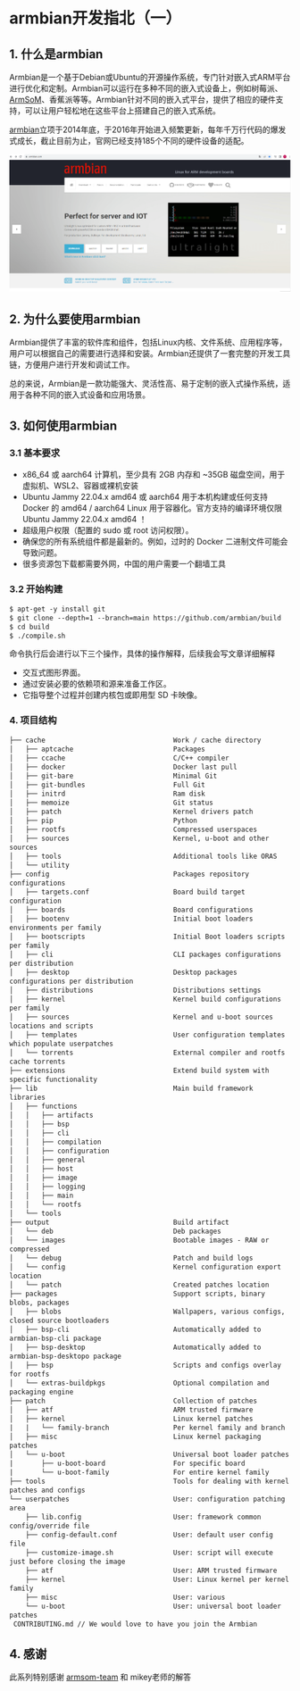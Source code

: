 # armbian开发指北（一）
## 1. 什么是armbian

Armbian是一个基于Debian或Ubuntu的开源操作系统，专门针对嵌入式ARM平台进行优化和定制。Armbian可以运行在多种不同的嵌入式设备上，例如树莓派、[ArmSoM](https://www.armsom.org/)、香蕉派等等。Armbian针对不同的嵌入式平台，提供了相应的硬件支持，可以让用户轻松地在这些平台上搭建自己的嵌入式系统。

[armbian](https://www.armbian.com/)立项于2014年底，于2016年开始进入频繁更新，每年千万行代码的爆发式成长，截止目前为止，官网已经支持185个不同的硬件设备的适配。

![armbian-office-web](https://github.com/ArmSoM/Embedded-Technology-Blog/blob/main/image/armbian-office-web.png)

## 2. 为什么要使用armbian

Armbian提供了丰富的软件库和组件，包括Linux内核、文件系统、应用程序等，用户可以根据自己的需要进行选择和安装。Armbian还提供了一套完整的开发工具链，方便用户进行开发和调试工作。

总的来说，Armbian是一款功能强大、灵活性高、易于定制的嵌入式操作系统，适用于各种不同的嵌入式设备和应用场景。

## 3. 如何使用armbian
### 3.1 基本要求
* x86_64 或 aarch64 计算机，至少具有 2GB 内存和 ~35GB 磁盘空间，用于虚拟机、WSL2、容器或裸机安装
* Ubuntu Jammy 22.04.x amd64 或 aarch64 用于本机构建或任何支持 Docker 的 amd64 / aarch64 Linux 用于容器化。官方支持的编译环境仅限 Ubuntu Jammy 22.04.x amd64 ！
* 超级用户权限（配置的 sudo 或 root 访问权限）。
* 确保您的所有系统组件都是最新的。例如，过时的 Docker 二进制文件可能会导致问题。
* 很多资源包下载都需要外网，中国的用户需要一个翻墙工具

### 3.2 开始构建
```
$ apt-get -y install git
$ git clone --depth=1 --branch=main https://github.com/armbian/build
$ cd build
$ ./compile.sh
```

命令执行后会进行以下三个操作，具体的操作解释，后续我会写文章详细解释
* 交互式图形界面。
* 通过安装必要的依赖项和源来准备工作区。
* 它指导整个过程并创建内核包或即用型 SD 卡映像。

### 4. 项目结构
```
├── cache                                Work / cache directory
│   ├── aptcache                         Packages
│   ├── ccache                           C/C++ compiler
│   ├── docker                           Docker last pull
│   ├── git-bare                         Minimal Git
│   ├── git-bundles                      Full Git
│   ├── initrd                           Ram disk
│   ├── memoize                          Git status
│   ├── patch                            Kernel drivers patch
│   ├── pip                              Python
│   ├── rootfs                           Compressed userspaces
│   ├── sources                          Kernel, u-boot and other sources
│   ├── tools                            Additional tools like ORAS
│   └── utility
├── config                               Packages repository configurations
│   ├── targets.conf                     Board build target configuration
│   ├── boards                           Board configurations
│   ├── bootenv                          Initial boot loaders environments per family
│   ├── bootscripts                      Initial Boot loaders scripts per family
│   ├── cli                              CLI packages configurations per distribution
│   ├── desktop                          Desktop packages configurations per distribution
│   ├── distributions                    Distributions settings
│   ├── kernel                           Kernel build configurations per family
│   ├── sources                          Kernel and u-boot sources locations and scripts
│   ├── templates                        User configuration templates which populate userpatches
│   └── torrents                         External compiler and rootfs cache torrents
├── extensions                           Extend build system with specific functionality
├── lib                                  Main build framework libraries
│   ├── functions
│   │   ├── artifacts
│   │   ├── bsp
│   │   ├── cli
│   │   ├── compilation
│   │   ├── configuration
│   │   ├── general
│   │   ├── host
│   │   ├── image
│   │   ├── logging
│   │   ├── main
│   │   └── rootfs
│   └── tools
├── output                               Build artifact
│   └── deb                              Deb packages
│   └── images                           Bootable images - RAW or compressed
│   └── debug                            Patch and build logs
│   └── config                           Kernel configuration export location
│   └── patch                            Created patches location
├── packages                             Support scripts, binary blobs, packages
│   ├── blobs                            Wallpapers, various configs, closed source bootloaders
│   ├── bsp-cli                          Automatically added to armbian-bsp-cli package
│   ├── bsp-desktop                      Automatically added to armbian-bsp-desktopo package
│   ├── bsp                              Scripts and configs overlay for rootfs
│   └── extras-buildpkgs                 Optional compilation and packaging engine
├── patch                                Collection of patches
│   ├── atf                              ARM trusted firmware
│   ├── kernel                           Linux kernel patches
|   |   └── family-branch                Per kernel family and branch
│   ├── misc                             Linux kernel packaging patches
│   └── u-boot                           Universal boot loader patches
|       ├── u-boot-board                 For specific board
|       └── u-boot-family                For entire kernel family
├── tools                                Tools for dealing with kernel patches and configs
└── userpatches                          User: configuration patching area
    ├── lib.config                       User: framework common config/override file
    ├── config-default.conf              User: default user config file
    ├── customize-image.sh               User: script will execute just before closing the image
    ├── atf                              User: ARM trusted firmware
    ├── kernel                           User: Linux kernel per kernel family
    ├── misc                             User: various
    └── u-boot                           User: universal boot loader patches
 CONTRIBUTING.md // We would love to have you join the Armbian 
```

## 4. 感谢

此系列特别感谢 [armsom-team](https://github.com/armsom) 和 mikey老师的解答
